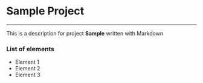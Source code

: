 # Sample Project

-----

This is a description for project **Sample** written with Markdown

### List of elements

- Element 1
- Element 2
- Element 3